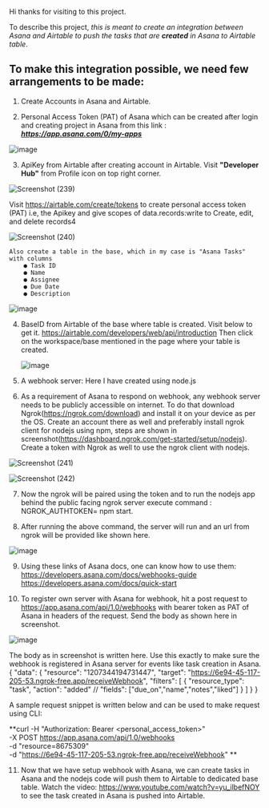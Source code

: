 Hi thanks for visiting to this project.

To describe this project, _this is meant to create an integration between Asana and Airtable to push the tasks that are **created** in Asana to Airtable table_.

<h2>To make this integration possible, we need few arrangements to be made:</h2>

1. Create Accounts in Asana and Airtable.

2. Personal Access Token (PAT) of Asana which can be created after login and creating project in Asana from this link : _**https://app.asana.com/0/my-apps**_

![image](https://github.com/7Aditya5/SpotDRAFT-asana-airtable-integration/assets/38333466/5433ea51-9376-46e6-ae9c-04d4b8891760)

3. ApiKey from Airtable after creating account in Airtable. Visit **"Developer Hub"** from Profile icon on top right corner.

![Screenshot (239)](https://github.com/7Aditya5/SpotDRAFT-asana-airtable-integration/assets/38333466/52fbbb72-771b-4b66-8a73-d5715e386e79)

   Visit https://airtable.com/create/tokens to create personal access token (PAT) i.e, the Apikey and give scopes of data.records:write to Create, edit, and delete records4

![Screenshot (240)](https://github.com/7Aditya5/SpotDRAFT-asana-airtable-integration/assets/38333466/b5dce171-103c-4e78-9888-f6a3a193cc8a)

    Also create a table in the base, which in my case is "Asana Tasks" with columns
        ● Task ID
        ● Name
        ● Assignee
        ● Due Date
        ● Description

![image](https://github.com/7Aditya5/SpotDRAFT-asana-airtable-integration/assets/38333466/865b962a-5cfd-4f6f-9349-2902eff42b58)

4. BaseID from Airtable of the base where table is created. Visit below to get it.
   https://airtable.com/developers/web/api/introduction
   Then click on the workspace/base mentioned in the page where your table is created.

   ![image](https://github.com/7Aditya5/SpotDRAFT-asana-airtable-integration/assets/38333466/91eaccd7-aea5-40e4-ae19-6a959d9f20f8)

5. A webhook server: Here I have created using node.js

6. As a requirement of Asana to respond on webhook, any webhook server needs to be publicly accessible on internet. To do that download Ngrok(https://ngrok.com/download) and install it on your device as per the OS. Create an account there as well and preferably install ngrok client for nodejs using npm, steps are shown in screenshot(https://dashboard.ngrok.com/get-started/setup/nodejs). Create a token with Ngrok as well to use the ngrok client with nodejs.

![Screenshot (241)](https://github.com/7Aditya5/SpotDRAFT-asana-airtable-integration/assets/38333466/9f7d1d21-87e8-41c5-bdc6-406a45ab42b7)

![Screenshot (242)](https://github.com/7Aditya5/SpotDRAFT-asana-airtable-integration/assets/38333466/5222141a-24eb-4455-9a0a-1974925bcd07)

7. Now the ngrok will be paired using the token and to run the nodejs app behind the public facing ngrok server execute command : NGROK_AUTHTOKEN=<Ngrok AUTHTOKEN> npm start.

8. After running the above command, the server will run and an url from ngrok will be provided like shown here.

![image](https://github.com/7Aditya5/SpotDRAFT-asana-airtable-integration/assets/38333466/a76ea543-81b1-4c5e-83b6-e43589ca567d)

9. Using these links of Asana docs, one can know how to use them:
    https://developers.asana.com/docs/webhooks-guide
    https://developers.asana.com/docs/quick-start

10. To register own server with Asana for webhook, hit a post request to https://app.asana.com/api/1.0/webhooks with bearer token as PAT of Asana in headers of the request. Send the body as shown here in screenshot.

![image](https://github.com/7Aditya5/SpotDRAFT-asana-airtable-integration/assets/38333466/4fbd45c6-fac2-467e-8071-f207e37aedbc)

The body as in screenshot is written here. Use this exactly to make sure the webhook is registered in Asana server for events like task creation in Asana.
{
  "data": {
   "resource": "1207344194731447",
    "target": "https://6e94-45-117-205-53.ngrok-free.app/receiveWebhook",
    "filters": [
      {
        "resource_type": "task",
        "action": "added"
       // "fields": ["due_on","name","notes","liked"]
      }
    ]
  }
}

A sample request snippet is written below and can be used to make request using CLI:

**curl -H "Authorization: Bearer <personal_access_token>" \
          -X POST https://app.asana.com/api/1.0/webhooks \
          -d "resource=8675309" \
          -d "https://6e94-45-117-205-53.ngrok-free.app/receiveWebhook"
**

11. Now that we have setup webhook with Asana, we can create tasks in Asana and the nodejs code will push them to Airtable to dedicated base table.
    Watch the video: https://www.youtube.com/watch?v=yu_ilbefNOY to see the task created in Asana is pushed into Airtable.

